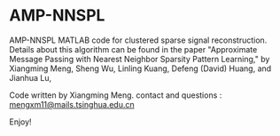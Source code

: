 # AMP-NNSPL
AMP-NNSPL MATLAB code for clustered sparse signal reconstruction. Details about this algorithm can be found in the  paper "Approximate Message Passing with Nearest Neighbor  Sparsity Pattern Learning," by Xiangming Meng, Sheng Wu, Linling Kuang, Defeng (David) Huang, and Jianhua Lu,   

Code written by Xiangming Meng. contact and questions : mengxm11@mails.tsinghua.edu.cn 

Enjoy!
